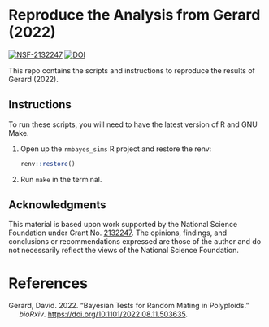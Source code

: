 
<!-- README.md is generated from README.Rmd. Please edit that file -->

# Reproduce the Analysis from Gerard (2022)

[![NSF-2132247](https://img.shields.io/badge/NSF-2132247-blue.svg)](https://nsf.gov/awardsearch/showAward?AWD_ID=2132247)
[![DOI](https://zenodo.org/badge/DOI/10.5281/zenodo.6993722.svg)](https://doi.org/10.5281/zenodo.6993722)

This repo contains the scripts and instructions to reproduce the results
of Gerard (2022).

## Instructions

To run these scripts, you will need to have the latest version of R and
GNU Make.

1.  Open up the `rmbayes_sims` R project and restore the renv:

    ``` r
    renv::restore()
    ```

2.  Run `make` in the terminal.

## Acknowledgments

This material is based upon work supported by the National Science
Foundation under Grant
No. [2132247](https://www.nsf.gov/awardsearch/showAward?AWD_ID=2132247).
The opinions, findings, and conclusions or recommendations expressed are
those of the author and do not necessarily reflect the views of the
National Science Foundation.

# References

<div id="refs" class="references csl-bib-body hanging-indent">

<div id="ref-gerard2022bayesian" class="csl-entry">

Gerard, David. 2022. “Bayesian Tests for Random Mating in Polyploids.”
*bioRxiv*. <https://doi.org/10.1101/2022.08.11.503635>.

</div>

</div>
